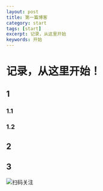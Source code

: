 ```yaml
---
layout: post
title: 第一篇博客
category: start
tags: [start]
excerpt: 记录，从这里开始
keywords: 开始
---
```


# 记录，从这里开始！

## 1
### 1.1
### 1.2
## 2
## 3

![扫码关注](https://1327523532.github.io/assets/images/andy.jpg)
